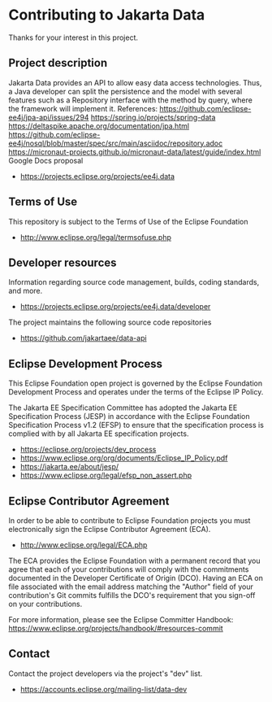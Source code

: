 # Contributing to Jakarta Data

Thanks for your interest in this project.

## Project description

Jakarta Data provides an API to allow easy data access technologies. Thus, a
Java developer can split the persistence and the model with several features
such as a Repository interface with the method by query, where the framework
will implement it.   References:
https://github.com/eclipse-ee4j/jpa-api/issues/294
https://spring.io/projects/spring-data
https://deltaspike.apache.org/documentation/jpa.html
https://github.com/eclipse-ee4j/nosql/blob/master/spec/src/main/asciidoc/repository.adoc
https://micronaut-projects.github.io/micronaut-data/latest/guide/index.html
Google Docs proposal

* https://projects.eclipse.org/projects/ee4j.data

## Terms of Use

This repository is subject to the Terms of Use of the Eclipse Foundation

* http://www.eclipse.org/legal/termsofuse.php

## Developer resources

Information regarding source code management, builds, coding standards, and
more.

* https://projects.eclipse.org/projects/ee4j.data/developer

The project maintains the following source code repositories

* https://github.com/jakartaee/data-api

## Eclipse Development Process

This Eclipse Foundation open project is governed by the Eclipse Foundation
Development Process and operates under the terms of the Eclipse IP Policy.

The Jakarta EE Specification Committee has adopted the Jakarta EE Specification
Process (JESP) in accordance with the Eclipse Foundation Specification Process
v1.2 (EFSP) to ensure that the specification process is complied with by all
Jakarta EE specification projects.

* https://eclipse.org/projects/dev_process
* https://www.eclipse.org/org/documents/Eclipse_IP_Policy.pdf
* https://jakarta.ee/about/jesp/
* https://www.eclipse.org/legal/efsp_non_assert.php

## Eclipse Contributor Agreement

In order to be able to contribute to Eclipse Foundation projects you must
electronically sign the Eclipse Contributor Agreement (ECA).

* http://www.eclipse.org/legal/ECA.php

The ECA provides the Eclipse Foundation with a permanent record that you agree
that each of your contributions will comply with the commitments documented in
the Developer Certificate of Origin (DCO). Having an ECA on file associated with
the email address matching the "Author" field of your contribution's Git commits
fulfills the DCO's requirement that you sign-off on your contributions.

For more information, please see the Eclipse Committer Handbook:
https://www.eclipse.org/projects/handbook/#resources-commit

## Contact

Contact the project developers via the project's "dev" list.

* https://accounts.eclipse.org/mailing-list/data-dev